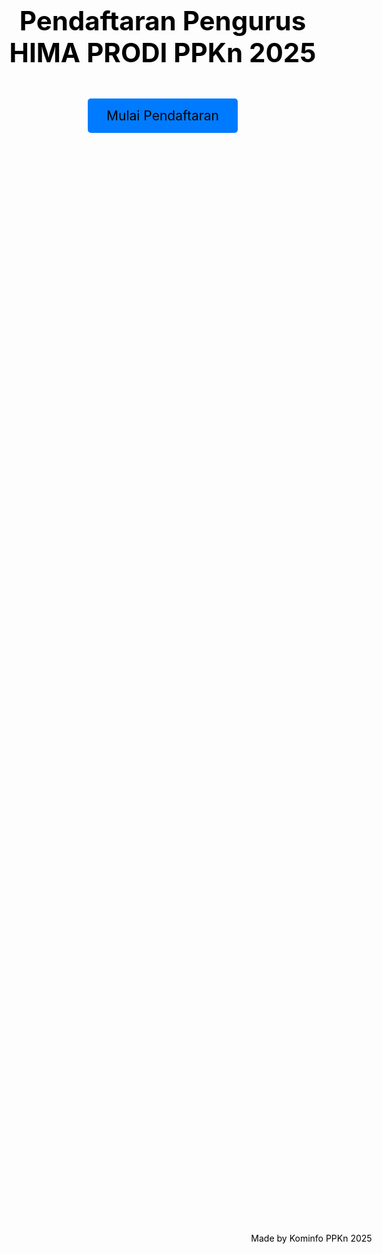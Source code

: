 <!DOCTYPE md>
<md lang="id">
<head>
    <meta charset="UTF-8">
    <meta name="viewport" content="width=device-width, initial-scale=1.0">
    <title>HIMA PPKn UNRI 2025</title>
    <style>
        body {
            background-image: url('/static/images/bendera.jpg'), url('/static/images/pancasila.jpg');
            background-size: cover, contain;
            background-position: center, top right;
            background-repeat: no-repeat, no-repeat;
            text-align: center;
            color: rgb(0, 0, 0);
            display: flex;
            flex-direction: column;
            justify-content: center;
            align-items: center;
            height: 100vh;
            margin: 0;
        }
        h1 {
            font-size: 3em;
            margin-top: 20%;
            color: black;
        }
        .bubble-button {
            position: relative;
            padding: 15px 30px;
            font-size: 1.5em;
            color: rgb(0, 0, 0);
            background-color: #007bff;
            border: none;
            border-radius: 5px;
            cursor: pointer;
            overflow: hidden;
            outline: none;
            text-decoration: none;
            display: inline-block;
            margin-top: 20px;
        }
        .bubble-button::before {
            content: '';
            position: absolute;
            top: 50%;
            left: 50%;
            width: 300%;
            height: 300%;
            background-color: rgba(255, 255, 255, 0.15);
            border-radius: 50%;
            transform: translate(-50%, -50%) scale(0);
            transition: transform 0.5s ease-out;
        }
        .bubble-button:hover::before {
            transform: translate(-50%, -50%) scale(1);
        }
        .footer {
            margin-top: auto;
            padding: 10px;
            font-size: 1em;
            color: black;
            position: absolute;
            bottom: 10px;
            width: 100%;
            text-align: center;
        }
        .random-text {
            display: inline-block;
            animation: randomText 5s infinite;
        }
        @keyframes randomText {
            0%, 100% { content: "Made by Kominfo PPKn 2025"; }
            25% { content: "M4d3 by K0m1nf0 PPKn 2025"; }
            50% { content: "M@d3 by K0m1nf0 PPKn 2025"; }
            75% { content: "M4d3 by K0m1nf0 PPKn 2025"; }
        }
    </style>
</head>
<body>
    <h1>Pendaftaran Pengurus HIMA PRODI PPKn 2025</h1>
    <a href="/form_nama" class="bubble-button">Mulai Pendaftaran</a>
    <div class="footer">
        <span class="random-text">Made by Kominfo PPKn 2025</span>
    </div>
</body>
</html>
